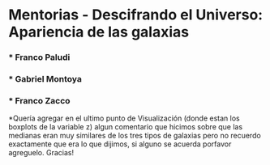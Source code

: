 # Mentorias - Descifrando el Universo: Apariencia de las galaxias
### * Franco Paludi 
### * Gabriel Montoya
### * Franco Zacco

*Quería agregar en el ultimo punto de Visualización (donde estan los boxplots de la variable z) algun comentario que hicimos sobre que las medianas eran muy similares de los tres tipos de galaxias pero no recuerdo exactamente que era lo que dijimos, si alguno se acuerda porfavor agreguelo. Gracias!
